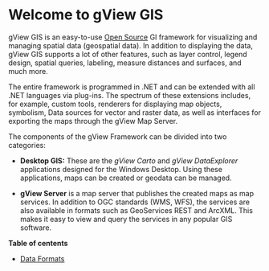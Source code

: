 Welcome to gView GIS
====================

gView GIS is an easy-to-use [Open Source](https://github.com/jugstalt/gview5) GI framework for visualizing and managing spatial data (geospatial data). 
In addition to displaying the data, gView GIS supports a lot of other features, such as layer control, legend design, 
spatial queries, labeling, measure distances and surfaces, and much more.

The entire framework is programmed in .NET and can be extended with all .NET languages via plug-ins. The spectrum of these extensions 
includes, for example, custom tools, renderers for displaying map objects, symbolism, 
Data sources for vector and raster data, as well as interfaces for exporting the maps through the gView Map Server. 

The components of the gView Framework can be divided into two categories:

* **Desktop GIS:** These are the *gView Carto* and *gView DataExplorer* applications designed for the Windows Desktop. 
  Using these applications, maps can be created or geodata can be managed.


* **gView Server** is a map server that publishes the created maps as map services.
  In addition to OGC standards (WMS, WFS), the services are also available in formats such as GeoServices REST and ArcXML. This makes it 
  easy to view and query the services in any popular GIS software.

**Table of centents**

* [Data Formats](formats.md)
